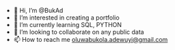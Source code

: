 - 👋 Hi, I’m @BukAd
- 👀 I’m interested in creating a portfolio
- 🌱 I’m currently learning SQL, PYTHON
- 💞️ I’m looking to collaborate on any public data
- 📫 How to reach me oluwabukola.adewuyi@gmail.com

<!---
BukAd/BukAd is a ✨ special ✨ repository because its `README.md` (this file) appears on your GitHub profile.
You can click the Preview link to take a look at your changes.
--->
